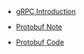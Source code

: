 
* [gRPC Introduction](https://github.com/RavikrianGoru/gRPC/blob/main/NOTE_0_Introduction.md)

* [Protobuf Note](https://github.com/RavikrianGoru/gRPC/blob/main/NOTE_1_Protobuf.md)

* [Protobuf Code](https://github.com/RavikrianGoru/gRPC/tree/main/protobuf-demo)